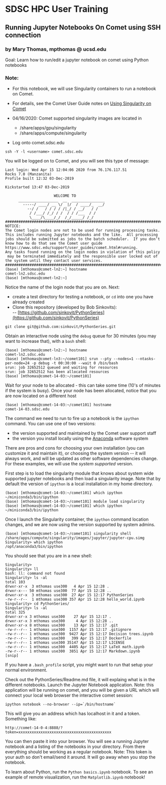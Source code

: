 # SDSC HPC User Training
 
## Running Jupyter Notebooks On Comet using SSH connection
### by Mary Thomas, mpthomas @ ucsd.edu

Goal: Learn how to run/edit a jupyter notebook on comet using Python notebooks 
### Note: 
* For this notebook, we will use Singularity containers to run a notebook on Comet. 
* For details, see the Comet User Guide notes on [Using Singularity on Comet](https://www.sdsc.edu/support/user_guides/comet.html#singularity)
* 04/16/2020: Comet supported singularity images are located in 
   * /share/apps/gpu/singularity 
   * /share/apps/compute/singularity 

* Log onto comet.sdsc.edu  
```
ssh -Y -l <username> comet.sdsc.edu
```
You will be logged on to Comet, and you will see this type of message:
```
Last login: Wed Apr 15 12:04:06 2020 from 76.176.117.51
Rocks 7.0 (Manzanita)
Profile built 12:32 03-Dec-2019

Kickstarted 13:47 03-Dec-2019
                                                                       
                      WELCOME TO 
      __________________  __  _______________
        -----/ ____/ __ \/  |/  / ____/_  __/
          --/ /   / / / / /|_/ / __/   / /
           / /___/ /_/ / /  / / /___  / /
           \____/\____/_/  /_/_____/ /_/
###############################################################################
NOTICE:
The Comet login nodes are not to be used for running processing tasks.
This includes running Jupyter notebooks and the like.  All processing
jobs should be submitted as jobs to the batch scheduler.  If you don’t
know how to do that see the Comet user guide
https://www.sdsc.edu/support/user_guides/comet.html#running.
Any tasks found running on the login nodes in violation of this policy
 may be terminated immediately and the responsible user locked out of
the system until they contact user services.
###############################################################################
(base) [mthomas@comet-ln2:~] hostname
comet-ln2.sdsc.edu
(base) [mthomas@comet-ln2:~] 
```
Notice the name of the login node that you are on.  Next: 
* create a test directory for testing a notebook, or ```cd``` into one you have already created
* Clone this repository (developed by Bob Sinkovits):   
    -- [https://github.com/sinkovit/PythonSeries](https://github.com/sinkovit/PythonSeries)
```
git clone git@github.com:sinkovit/PythonSeries.git
```

Obtain an interactive node using the `debug` queue for 30 minutes (you may want to increase that), with a `bash` shell:
```
(base) [mthomas@comet-ln2:~] hostname
comet-ln2.sdsc.edu
(base) [mthomas@comet-ln3:~/comet101] srun --pty --nodes=1 --ntasks-per-node=24 -p debug -t 00:30:00 --wait 0 /bin/bash
srun: job 32652512 queued and waiting for resources
srun: job 32652512 has been allocated resources
(base) [mthomas@comet-14-03:~/comet101] 
```
Wait for your node to be allocated - this can take some time (10's of minutes if the system is busy).
Once your node has been allocated, notice that you are now located on a different host
```
(base) [mthomas@comet-14-03:~/comet101] hostname
comet-14-03.sdsc.edu
```
The command we need to run to fire up a notebook is the `ipython` command. You can use one of two versions:
* the version supported and maintained by the Comet user support staff
* the version you install locally using the [Anaconda](https://www.anaconda.com/) software system

There are pros and cons for choosing your own installation (you can customize it and maintain it), or choosing the system version -- it will always work, and will be updated as other software dependencies change. For these examples, we will use the _system supported_ version.

First step is to load the singularity module that knows about system wide supported jupyter notebooks and then load a singularity image. Note that by default the version of `ipython` is a local installation in my home directory.
```
(base) [mthomas@comet-14-03:~/comet101] which ipython
~/miniconda3/bin/ipython
(base) [mthomas@comet-14-03:~/comet101] module load singularity
(base) [mthomas@comet-14-03:~/comet101] which ipython
~/miniconda3/bin/ipython
```
Once I launch the Singularity container, the `ipython` command location changes, and we are now using the version supported by system admins.
```
(base) [mthomas@comet-14-03:~/comet101] singularity shell /share/apps/compute/singularity/images/jupyter/jupyter-cpu.simg
Singularity> which ipython
/opt/anaconda3/bin/ipython
```

You should see that you are in a new shell:
```
Singularity> 
Singularity> ll   
bash: ll: command not found
Singularity> ls -al
total 103
drwxr-xr-x  3 mthomas use300   4 Apr 15 12:28 .
drwxr-x--- 50 mthomas use300  77 Apr 15 12:28 ..
drwxr-xr-x  3 mthomas use300  27 Apr 15 12:17 PythonSeries
-rw-r--r--  1 mthomas use300 357 Apr 15 12:28 hello_world.ipynb
Singularity> cd PythonSeries/
Singularity> ls -al
total 325
drwxr-xr-x 3 mthomas use300    27 Apr 15 12:17 .
drwxr-xr-x 3 mthomas use300     4 Apr 15 12:28 ..
drwxr-xr-x 8 mthomas use300    13 Apr 15 12:17 .git
-rw-r--r-- 1 mthomas use300  1157 Apr 15 12:17 .gitignore
-rw-r--r-- 1 mthomas use300  9427 Apr 15 12:17 Decision trees.ipynb
-rw-r--r-- 1 mthomas use300   399 Apr 15 12:17 Dockerfile
-rw-r--r-- 1 mthomas use300 35147 Apr 15 12:17 LICENSE
-rw-r--r-- 1 mthomas use300  4405 Apr 15 12:17 LaTeX math.ipynb
-rw-r--r-- 1 mthomas use300  3851 Apr 15 12:17 Markdown.ipynb
[snip]
```
If you have a `.bash_profile` script, you might want to run that setup your normal environment.

Check out the PythonSeries/Readme.md file, it will explaing what is in the different notebooks.
Launch the Jupyter Notebook application. 
Note: this application will be running on comet, and you will be given a URL which will connect your local web browser the interactive comet session:
```
ipython notebook --no-browser --ip=`/bin/hostname`
```
This will give you an address which has localhost in it and a token. Something
like:
```
http://comet-14-0-4:8888/?token=xxxxxxxxxxxxxxxxxxxxxxxxxxxxxxxxxxxxxxxxxx
```
You can then paste it into your browser. You will see a running Jupyter
notebook and a listing of the notebooks in your directory. From there everything should be working as a regular notebook.
Note: This token is your auth so don't email/send it around. It will go away when you stop the notebook. 

To learn about Python, run the ```Python basics.ipynb```   notebook.
To see an example of remote visualization, run the  ```Matplotlib.ipynb```  notebook!


